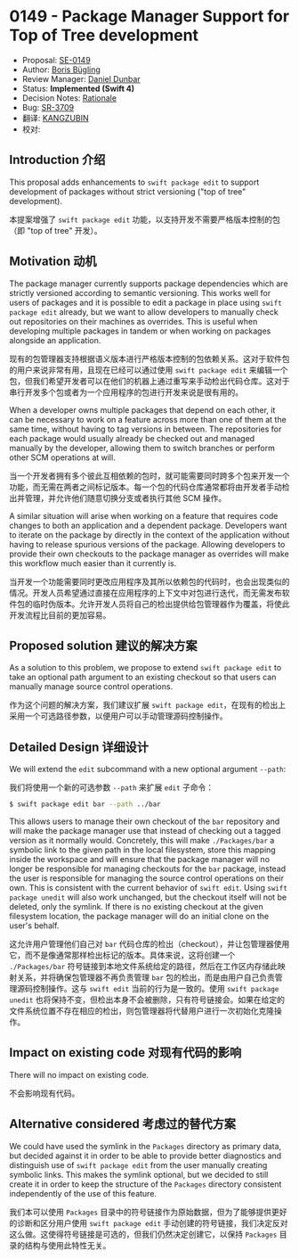 # 0149 - Package Manager Support for Top of Tree development

* Proposal: [SE-0149](0149-package-manager-top-of-tree.md)
* Author: [Boris Bügling](https://github.com/neonichu)
* Review Manager: [Daniel Dunbar](https://github.com/ddunbar)
* Status: **Implemented (Swift 4)**
* Decision Notes: [Rationale](https://lists.swift.org/pipermail/swift-evolution/Week-of-Mon-20170130/031427.html)
* Bug: [SR-3709](https://bugs.swift.org/browse/SR-3709)
* 翻译: [KANGZUBIN](https://github.com/kangzubin)
* 校对: 

## Introduction 介绍

This proposal adds enhancements to `swift package edit` to support development of packages without strict versioning ("top of tree" development).

本提案增强了 `swift package edit` 功能，以支持开发不需要严格版本控制的包（即 "top of tree" 开发）。

## Motivation 动机

The package manager currently supports package dependencies which are strictly versioned according to semantic versioning. This works well for users of packages and it is possible to edit a package in place using `swift package edit` already, but we want to allow developers to manually check out repositories on their machines as overrides. This is useful when developing multiple packages in tandem or when working on packages alongside an application.

现有的包管理器支持根据语义版本进行严格版本控制的包依赖关系。这对于软件包的用户来说非常有用，且现在已经可以通过使用 `swift package edit` 来编辑一个包，但我们希望开发者可以在他们的机器上通过重写来手动检出代码仓库。这对于串行开发多个包或者为一个应用程序的包进行开发来说是很有用的。

When a developer owns multiple packages that depend on each other, it can be necessary to work on a feature across more than one of them at the same time, without having to tag versions in between. The repositories for each package would usually already be checked out and managed manually by the developer, allowing them to switch branches or perform other SCM operations at will.

当一个开发者拥有多个彼此互相依赖的包时，就可能需要同时跨多个包来开发一个功能，而无需在两者之间标记版本。每一个包的代码仓库通常都将由开发者手动检出并管理，并允许他们随意切换分支或者执行其他 SCM 操作。

A similar situation will arise when working on a feature that requires code changes to both an application and a dependent package. Developers want to iterate on the package by directly in the context of the application without having to release spurious versions of the package. Allowing developers to provide their own checkouts to the package manager as overrides will make this workflow much easier than it currently is.

当开发一个功能需要同时更改应用程序及其所以依赖包的代码时，也会出现类似的情况。开发人员希望通过直接在应用程序的上下文中对包进行迭代，而无需发布软件包的临时伪版本。允许开发人员将自己的检出提供给包管理器作为覆盖，将使此开发流程比目前的更加容易。

## Proposed solution 建议的解决方案

As a solution to this problem, we propose to extend `swift package edit` to take an optional path argument to an existing checkout so that users can manually manage source control operations.

作为这个问题的解决方案，我们建议扩展 `swift package edit`，在现有的检出上采用一个可选路径参数，以便用户可以手动管理源码控制操作。

## Detailed Design 详细设计

We will extend the `edit` subcommand with a new optional argument `--path`:

我们将使用一个新的可选参数 `--path` 来扩展 `edit` 子命令：

```bash
$ swift package edit bar --path ../bar
```

This allows users to manage their own checkout of the `bar` repository and will make the package manager use that instead of checking out a tagged version as it normally would. Concretely, this will make `./Packages/bar` a symbolic link to the given path in the local filesystem, store this mapping inside the workspace and will ensure that the package manager will no longer be responsible for managing checkouts for the `bar` package, instead the user is responsible for managing the source control operations on their own. This is consistent with the current behavior of `swift edit`. Using `swift package unedit` will also work unchanged, but the checkout itself will not be deleted, only the symlink. If there is no existing checkout at the given filesystem location, the package manager will do an initial clone on the user's behalf.

这允许用户管理他们自己对 `bar` 代码仓库的检出（checkout），并让包管理器使用它，而不是像通常那样检出标记的版本。具体来说，这将创建一个 `./Packages/bar` 符号链接到本地文件系统给定的路径，然后在工作区内存储此映射关系，并将确保包管理器不再负责管理 `bar` 包的检出，而是由用户自己负责管理源码控制操作。这与 `swift edit` 当前的行为是一致的。使用 `swift package unedit` 也将保持不变，但检出本身不会被删除，只有符号链接会。如果在给定的文件系统位置不存在相应的检出，则包管理器将代替用户进行一次初始化克隆操作。

## Impact on existing code 对现有代码的影响

There will no impact on existing code.

不会影响现有代码。

## Alternative considered 考虑过的替代方案

We could have used the symlink in the `Packages` directory as primary data, but decided against it in order to be able to provide better diagnostics and distinguish use of `swift package edit` from the user manually creating symbolic links. This makes the symlink optional, but we decided to still create it in order to keep the structure of the `Packages` directory consistent independently of the use of this feature.

我们本可以使用 `Packages` 目录中的符号链接作为原始数据，但为了能够提供更好的诊断和区分用户使用 `swift package edit` 手动创建的符号链接，我们决定反对这么做。这使得符号链接是可选的，但我们仍然决定创建它，以保持 `Packages` 目录的结构与使用此特性无关。


